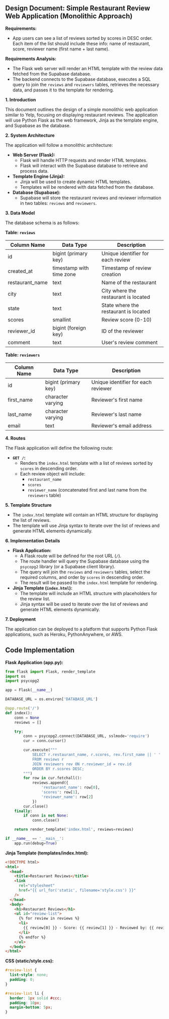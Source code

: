 ## Design Document: Simple Restaurant Review Web Application (Monolithic Approach)

**Requirements:**

- App users can see a list of reviews sorted by scores in DESC order. Each item of the list should include these info: name of restaurant, score, reviewer name (first name + last name).

**Requirements Analysis:**

- The Flask web server will render an HTML template with the review data fetched from the Supabase database.
- The backend connects to the Supabase database, executes a SQL query to join the `reviews` and `reviewers` tables, retrieves the necessary data, and passes it to the template for rendering.

**1. Introduction**

This document outlines the design of a simple monolithic web application similar to Yelp, focusing on displaying restaurant reviews. The application will use Python Flask as the web framework, Jinja as the template engine, and Supabase as the database.

**2. System Architecture**

The application will follow a monolithic architecture:

- **Web Server (Flask):**
  - Flask will handle HTTP requests and render HTML templates.
  - Flask will interact with the Supabase database to retrieve and process data.
- **Template Engine (Jinja):**
  - Jinja will be used to create dynamic HTML templates.
  - Templates will be rendered with data fetched from the database.
- **Database (Supabase):**
  - Supabase will store the restaurant reviews and reviewer information in two tables: `reviews` and `reviewers`.

**3. Data Model**

The database schema is as follows:

**Table: `reviews`**

| Column Name     | Data Type                | Description                           |
| --------------- | ------------------------ | ------------------------------------- |
| id              | bigint (primary key)     | Unique identifier for each review     |
| created_at      | timestamp with time zone | Timestamp of review creation          |
| restaurant_name | text                     | Name of the restaurant                |
| city            | text                     | City where the restaurant is located  |
| state           | text                     | State where the restaurant is located |
| scores          | smallint                 | Review score (0-10)                   |
| reviewer_id     | bigint (foreign key)     | ID of the reviewer                    |
| comment         | text                     | User's review comment                 |

**Table: `reviewers`**

| Column Name | Data Type            | Description                         |
| ----------- | -------------------- | ----------------------------------- |
| id          | bigint (primary key) | Unique identifier for each reviewer |
| first_name  | character varying    | Reviewer's first name               |
| last_name   | character varying    | Reviewer's last name                |
| email       | text                 | Reviewer's email address            |

**4. Routes**

The Flask application will define the following route:

- **`GET /`:**
  - Renders the `index.html` template with a list of reviews sorted by `scores` in descending order.
  - Each review object will include:
    - `restaurant_name`
    - `scores`
    - `reviewer_name` (concatenated first and last name from the `reviewers` table)

**5. Template Structure**

- The `index.html` template will contain an HTML structure for displaying the list of reviews.
- The template will use Jinja syntax to iterate over the list of reviews and generate HTML elements dynamically.

**6. Implementation Details**

- **Flask Application:**
  - A Flask route will be defined for the root URL (`/`).
  - The route handler will query the Supabase database using the `psycopg2` library (or a Supabase client library).
  - The query will join the `reviews` and `reviewers` tables, select the required columns, and order by `scores` in descending order.
  - The result will be passed to the `index.html` template for rendering.
- **Jinja Template (`index.html`):**
  - The template will include an HTML structure with placeholders for the review list.
  - Jinja syntax will be used to iterate over the list of reviews and generate HTML elements dynamically.

**7. Deployment**

The application can be deployed to a platform that supports Python Flask applications, such as Heroku, PythonAnywhere, or AWS.

## Code Implementation

**Flask Application (app.py):**

```python
from flask import Flask, render_template
import os
import psycopg2

app = Flask(__name__)

DATABASE_URL = os.environ['DATABASE_URL']

@app.route('/')
def index():
    conn = None
    reviews = []

    try:
        conn = psycopg2.connect(DATABASE_URL, sslmode='require')
        cur = conn.cursor()

        cur.execute("""
            SELECT r.restaurant_name, r.scores, rev.first_name || ' ' || rev.last_name AS reviewer_name
            FROM reviews r
            JOIN reviewers rev ON r.reviewer_id = rev.id
            ORDER BY r.scores DESC;
        """)
        for row in cur.fetchall():
            reviews.append({
                'restaurant_name': row[0],
                'scores': row[1],
                'reviewer_name': row[2]
            })
        cur.close()
    finally:
        if conn is not None:
            conn.close()

    return render_template('index.html', reviews=reviews)

if __name__ == '__main__':
    app.run(debug=True)
```

**Jinja Template (templates/index.html):**

```html
<!DOCTYPE html>
<html>
  <head>
    <title>Restaurant Reviews</title>
    <link
      rel="stylesheet"
      href="{{ url_for('static', filename='style.css') }}"
    />
  </head>
  <body>
    <h1>Restaurant Reviews</h1>
    <ul id="review-list">
      {% for review in reviews %}
      <li>
        {{ review[0] }} - Score: {{ review[1] }} - Reviewed by: {{ review[2] }}
      </li>
      {% endfor %}
    </ul>
  </body>
</html>
```

**CSS (static/style.css):**

```css
#review-list {
  list-style: none;
  padding: 0;
}

#review-list li {
  border: 1px solid #ccc;
  padding: 10px;
  margin-bottom: 5px;
}
```
